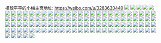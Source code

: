 相貌平平的小梅主页地址: https://weibo.com/u/3283630440 
![](https://wx4.sinaimg.cn/mw2000/c3b83968ly1h9hkh80e0qj235s2dcnpd.jpg) 
![](https://wx4.sinaimg.cn/mw2000/c3b83968ly1h9fth76t7hj20j60iiwfg.jpg) 
![](https://wx4.sinaimg.cn/mw2000/c3b83968ly1h9bqe7gvs8j21l0240b29.jpg) 
![](https://wx4.sinaimg.cn/mw2000/c3b83968ly1h9bqqkw772j21l0240x6p.jpg) 
![](https://wx4.sinaimg.cn/mw2000/c3b83968ly1h9bqw6kqhhj21401hcty3.jpg) 
![](https://wx4.sinaimg.cn/mw2000/c3b83968ly1h9br4vhyf6j22dc35skjn.jpg) 
![](https://wx4.sinaimg.cn/mw2000/c3b83968ly1h9bramasutj216g1kw1kx.jpg) 
![](https://wx4.sinaimg.cn/mw2000/c3b83968ly1h9brcjo271j21lw2561ky.jpg) 
![](https://wx4.sinaimg.cn/mw2000/c3b83968ly1h9brclyvthj22402tcqv6.jpg) 
![](https://wx4.sinaimg.cn/mw2000/c3b83968ly1h9broy1vi4j22402tcnpe.jpg) 
![](https://wx4.sinaimg.cn/mw2000/c3b83968ly1h9brna23ijj216o1kw1kx.jpg) 
![](https://wx4.sinaimg.cn/mw2000/c3b83968ly1h9brliy4hkj21a51pj1jm.jpg) 
![](https://wx4.sinaimg.cn/mw2000/c3b83968ly1h9brcqh41aj22402tcx6q.jpg) 
![](https://wx4.sinaimg.cn/mw2000/c3b83968ly1h9brlhs9a6j20yc19s4nf.jpg) 
![](https://wx4.sinaimg.cn/mw2000/c3b83968ly1h8jnmhrk64j218n1nib29.jpg) 
![](https://wx4.sinaimg.cn/mw2000/c3b83968ly1h8jnmrnwkvj22402tcnpe.jpg) 
![](https://wx4.sinaimg.cn/mw2000/c3b83968ly1h8jnnapuhjj22402tcb2a.jpg) 
![](https://wx4.sinaimg.cn/mw2000/c3b83968ly1h8jnn2c43aj23402c04qs.jpg) 
![](https://wx4.sinaimg.cn/mw2000/c3b83968ly1h8jnnph1v6j233x3407wl.jpg) 
![](https://wx4.sinaimg.cn/mw2000/c3b83968ly1h8jnnunqa8j22tc240e82.jpg) 
![](https://wx4.sinaimg.cn/mw2000/c3b83968ly1h8jnnwa9udj20wo0woqdq.jpg) 
![](https://wx4.sinaimg.cn/mw2000/c3b83968ly1h8jno5s9wtj22402tckjm.jpg) 
![](https://wx4.sinaimg.cn/mw2000/c3b83968ly1h8jnnxhcpzj20wo0woqdr.jpg) 
![](https://wx4.sinaimg.cn/mw2000/c3b83968ly1h8jno8ddwej22tc240b29.jpg) 
![](https://wx4.sinaimg.cn/mw2000/c3b83968ly1h8jnoc7sbsj22402tcb2a.jpg) 
![](https://wx4.sinaimg.cn/mw2000/c3b83968ly1h8jnoijx1sj235s2dcu0x.jpg) 
![](https://wx4.sinaimg.cn/mw2000/c3b83968ly1h7hxi9v25mj22dc35s7wm.jpg) 
![](https://wx4.sinaimg.cn/mw2000/c3b83968ly1h7imx3j8hrj21vk2i37wh.jpg) 
![](https://wx4.sinaimg.cn/mw2000/c3b83968ly1h7hxi56hxej22c23404qr.jpg) 
![](https://wx4.sinaimg.cn/mw2000/c3b83968ly1h7imx6wt83j22dc35snpg.jpg) 
![](https://wx4.sinaimg.cn/mw2000/c3b83968ly1h7idkdyfycj22dc35sb2b.jpg) 
![](https://wx4.sinaimg.cn/mw2000/c3b83968ly1h7idmpwjolj22dc35s7wk.jpg) 
![](https://wx4.sinaimg.cn/mw2000/c3b83968ly1h7hxakzxfdj22402tbhdv.jpg) 
![](https://wx4.sinaimg.cn/mw2000/c3b83968ly1h7indq0pl9j21kw23ub29.jpg) 
![](https://wx4.sinaimg.cn/mw2000/c3b83968ly1h7indoqai0j22402tcnpf.jpg) 
![](https://wx4.sinaimg.cn/mw2000/c3b83968ly1h7imx1k1y0j20xt1937j6.jpg) 
![](https://wx4.sinaimg.cn/mw2000/c3b83968ly1h7in4405qpj222a2r1hdu.jpg) 
![](https://wx4.sinaimg.cn/mw2000/c3b83968ly1h7imx0whptj21yc2lq1ky.jpg) 
![](https://wx4.sinaimg.cn/mw2000/c3b83968ly1h7indbsfdmj21uz2hbe82.jpg) 
![](https://wx4.sinaimg.cn/mw2000/c3b83968ly1h7indajozuj223j2spqv5.jpg) 
![](https://wx4.sinaimg.cn/mw2000/c3b83968ly1h7inl62wz8j21y42lhe82.jpg) 
![](https://wx4.sinaimg.cn/mw2000/c3b83968ly1h7inwirl9ij22c0340qv5.jpg) 
![](https://wx4.sinaimg.cn/mw2000/c3b83968ly1h7inrqczk7j22c0340b2b.jpg) 
![](https://wx4.sinaimg.cn/mw2000/c3b83968ly1h7inwk7oy4j22c0340kjl.jpg) 
![](https://wx4.sinaimg.cn/mw2000/c3b83968ly1h641gt4r3ej21z62mwhdt.jpg) 
![](https://wx4.sinaimg.cn/mw2000/c3b83968ly1h641gz6helj223i2msu0x.jpg) 
![](https://wx4.sinaimg.cn/mw2000/c3b83968ly1h641gwzly0j22dc35shdw.jpg) 
![](https://wx4.sinaimg.cn/mw2000/c3b83968ly1h641gxf7z7j21081cb422.jpg) 
![](https://wx4.sinaimg.cn/mw2000/c3b83968ly1h3jpruuia4j21tc2f4qv6.jpg) 
![](https://wx4.sinaimg.cn/mw2000/c3b83968ly1h2qh851aqgj21r12cix6p.jpg) 
![](https://wx4.sinaimg.cn/mw2000/c3b83968ly1h2qh85x996j216g1kw1kx.jpg) 
![](https://wx4.sinaimg.cn/mw2000/c3b83968ly1h2qh81egzwj235s2dce82.jpg) 
![](https://wx4.sinaimg.cn/mw2000/c3b83968ly1h2qh83fzdej235s2dckjm.jpg) 
![](https://wx4.sinaimg.cn/mw2000/c3b83968ly1gz9yj9p4i3j21om1omhdt.jpg) 
![](https://wx4.sinaimg.cn/mw2000/c3b83968ly1gz9yjac67lj21hc1hcata.jpg) 
![](https://wx4.sinaimg.cn/mw2000/c3b83968ly1gz9yjc54qtj2240240hdu.jpg) 
![](https://wx4.sinaimg.cn/mw2000/c3b83968ly1gxmu21n6jsj20u00u0diy.jpg) 
![](https://wx4.sinaimg.cn/mw2000/c3b83968ly1gxmu1i1b3ij2240240hdt.jpg) 
![](https://wx4.sinaimg.cn/mw2000/c3b83968ly1gxmu1ioxq2j2240240b2a.jpg) 
![](https://wx4.sinaimg.cn/mw2000/c3b83968ly1gxmu1jfifpj2240240b29.jpg) 
![](https://wx4.sinaimg.cn/mw2000/c3b83968ly1gxmu1k2ddnj2240240npd.jpg) 
![](https://wx4.sinaimg.cn/mw2000/c3b83968ly1gxmu2e841fj20u00u0dj3.jpg) 
![](https://wx4.sinaimg.cn/mw2000/c3b83968ly1gxmu3rmdl9j2240240hdt.jpg) 
![](https://wx4.sinaimg.cn/mw2000/c3b83968ly1gxmu3shtpqj2240240e81.jpg) 
![](https://wx4.sinaimg.cn/mw2000/c3b83968ly1gxmu9qzum9j2240240hdt.jpg) 
![](https://wx4.sinaimg.cn/mw2000/c3b83968ly1gxmu4iub3aj20mx0mx7ax.jpg) 
![](https://wx4.sinaimg.cn/mw2000/c3b83968ly1gxmub7uqanj20tc0tc42l.jpg) 
![](https://wx4.sinaimg.cn/mw2000/c3b83968ly1gxmuas84ycj2120120dzd.jpg) 
![](https://wx4.sinaimg.cn/mw2000/c3b83968ly1gxmuf0ejd0j2240240u11.jpg) 
![](https://wx4.sinaimg.cn/mw2000/c3b83968ly1gxmue8vgfsj22402404qr.jpg) 
![](https://wx4.sinaimg.cn/mw2000/c3b83968ly1gxmuez2vikj2240240b29.jpg) 
![](https://wx4.sinaimg.cn/mw2000/c3b83968ly1gxmuebnuwzj20ts0tstfx.jpg) 
![](https://wx4.sinaimg.cn/mw2000/c3b83968ly1gxmueb5q6rj22dc2dcx6p.jpg) 
![](https://wx4.sinaimg.cn/mw2000/c3b83968ly1gxmue9a07kj20ts0tsdo0.jpg) 
![](https://wx4.sinaimg.cn/mw2000/003AdMhily1gvqr9aj6jpj60u00u0drw02.jpg) 
![](https://wx4.sinaimg.cn/mw2000/c3b83968ly1gvswjgch1rj22402401ky.jpg) 
![](https://wx4.sinaimg.cn/mw2000/c3b83968ly1gvqra6q6qtj20u00u0ain.jpg) 
![](https://wx4.sinaimg.cn/mw2000/003AdMhily1gvqre3pd7hj60u00u0jvb02.jpg) 
![](https://wx4.sinaimg.cn/mw2000/c3b83968ly1gvsw2b75y6j21qi1qinpd.jpg) 
![](https://wx4.sinaimg.cn/mw2000/c3b83968ly1gvqra2pxs9j2240240b29.jpg) 
![](https://wx4.sinaimg.cn/mw2000/c3b83968ly1gvswj5f2ztj21rg1rge81.jpg) 
![](https://wx4.sinaimg.cn/mw2000/003AdMhily1gvqrcy4vicj62402407wi02.jpg) 
![](https://wx4.sinaimg.cn/mw2000/c3b83968ly1gvswj6buulj21581581ey.jpg) 
![](https://wx4.sinaimg.cn/mw2000/003AdMhily1gvlq2j0poqj6240240u0x02.jpg) 
![](https://wx4.sinaimg.cn/mw2000/003AdMhily1gv8552ih6fj6240240b2a02.jpg) 
![](https://wx4.sinaimg.cn/mw2000/003AdMhily1gtpou9wne1j624024nnpd02.jpg) 
![](https://wx4.sinaimg.cn/mw2000/003AdMhily1gtpotmdl97j624024jnpd02.jpg) 
![](https://wx4.sinaimg.cn/mw2000/c3b83968ly1gsb17exb1zj20u00udn7e.jpg) 
![](https://wx4.sinaimg.cn/mw2000/c3b83968ly1gpr5vf1ulnj23402c07wm.jpg) 
![](https://wx4.sinaimg.cn/mw2000/c3b83968ly1gp9sb7ey2nj20tc0ta761.jpg) 
![](https://wx4.sinaimg.cn/mw2000/c3b83968ly1gp9sbzovpnj2240240x6p.jpg) 
![](https://wx4.sinaimg.cn/mw2000/c3b83968ly1gnt6lxy8ttj20u00u0td3.jpg) 
![](https://wx4.sinaimg.cn/mw2000/c3b83968ly1gnt6y1el7fj2240240hdw.jpg) 
![](https://wx4.sinaimg.cn/mw2000/c3b83968ly1gnt6jjfz0cj20tc0tc0xj.jpg) 
![](https://wx4.sinaimg.cn/mw2000/c3b83968ly1gnt6jiyw9dj2240240u0y.jpg) 
![](https://wx4.sinaimg.cn/mw2000/c3b83968ly1gnt6ww7iyyj2240240x6p.jpg) 
![](https://wx4.sinaimg.cn/mw2000/c3b83968ly1gnt6o4gozvj2240240kjm.jpg) 
![](https://wx4.sinaimg.cn/mw2000/c3b83968ly1gnt6p7gq70j2240240b2a.jpg) 
![](https://wx4.sinaimg.cn/mw2000/c3b83968ly1gnt6rw4ek1j20u00u0te1.jpg) 
![](https://wx4.sinaimg.cn/mw2000/c3b83968ly1gnt727recyj20u00u0jw6.jpg) 
![](https://wx4.sinaimg.cn/mw2000/c3b83968ly1gn1is3nf4ej223z23z7wi.jpg) 
![](https://wx4.sinaimg.cn/mw2000/c3b83968ly1gn1iss2d1jj223z23zkjm.jpg) 
![](https://wx4.sinaimg.cn/mw2000/c3b83968ly1gn1is5mrqqj223z23zb2a.jpg) 
![](https://wx4.sinaimg.cn/mw2000/c3b83968ly1gn1istmmeyj21uy1uyhdu.jpg) 
![](https://wx4.sinaimg.cn/mw2000/c3b83968ly1gmvmr3m99nj21n31n37wh.jpg) 
![](https://wx4.sinaimg.cn/mw2000/c3b83968ly1gmvmrc7ighj22402407wj.jpg) 
![](https://wx4.sinaimg.cn/mw2000/c3b83968ly1gmvmshfvrqj2240240qv5.jpg) 
![](https://wx4.sinaimg.cn/mw2000/c3b83968ly1glhx39uhnmj235s35she3.jpg) 
![](https://wx4.sinaimg.cn/mw2000/c3b83968ly1glhx43av98j235s35s7wu.jpg) 
![](https://wx4.sinaimg.cn/mw2000/c3b83968ly1gg3kwz4cy4j21hc1hce81.jpg) 

